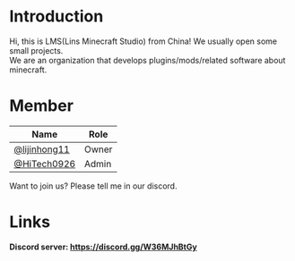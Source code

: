 Introduction
=
Hi, this is LMS(Lins Minecraft Studio) from China! We usually open some small projects.  
We are an organization that develops plugins/mods/related software about minecraft.   

Member
=
|Name|Role|
|------|------|
|[@lijinhong11](https://github.com/lijinhong11)|Owner|
|[@HiTech0926](https://github.com/HiTech0926)|Admin|  

Want to join us? Please tell me in our discord.

Links
=
**Discord server: https://discord.gg/W36MJhBtGy**  
